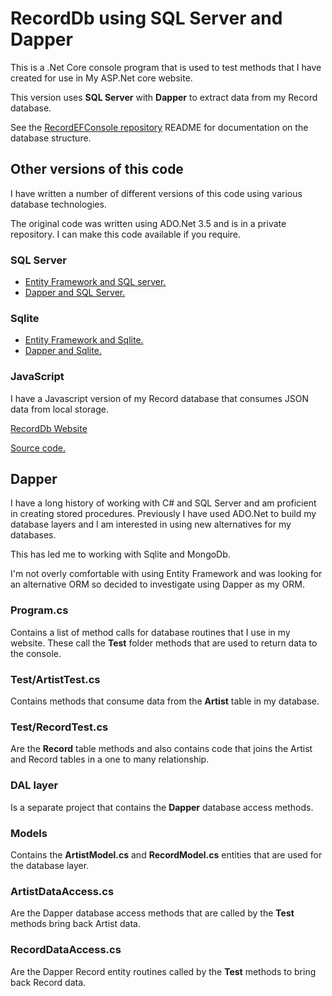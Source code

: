 # RecordDb using SQL Server and Dapper

This is a .Net Core console program that is used to test methods that I have created for use in My ASP.Net core website.

This version uses **SQL Server** with **Dapper** to extract data from my Record database.

See the [RecordEFConsole repository](https://github.com/alanrob17/RecordEFConsole) README for documentation on the database structure.

## Other versions of this code

I have written a number of different versions of this code using various database technologies.

The original code was written using ADO.Net 3.5 and is in a private repository. I can make this code available if you require.

### SQL Server

* [Entity Framework and SQL server.](https://github.com/alanrob17/RecordEFConsole)
* [Dapper and SQL Server.](https://github.com/alanrob17/RecordDbSqlDapperApp)

### Sqlite

* [Entity Framework and Sqlite.](https://github.com/alanrob17/RecordDBEFSQLite)
* [Dapper and Sqlite.](https://github.com/alanrob17/RecordDbSQLiteDapper)

### JavaScript

I have a Javascript version of my Record database that consumes JSON data from local storage.

[RecordDb Website](https://recordlist.netlify.app/)

[Source code.](https://github.com/alanrob17/recorddb-app)

## Dapper

I have a long history of working with C# and SQL Server and am proficient in creating stored procedures. Previously I have used ADO.Net to build my database layers and I am interested in using new alternatives for my databases.

This has led me to working with Sqlite and MongoDb.

I'm not overly comfortable with using Entity Framework and was looking for an alternative ORM so decided to investigate using Dapper as my ORM.

### Program.cs

Contains a list of method calls for database routines that I use in my website. These call the **Test** folder methods that are used to return data to the console.

### Test/ArtistTest.cs

Contains methods that consume data from the **Artist** table in my database.

### Test/RecordTest.cs

Are the **Record** table methods and also contains code that joins the Artist and Record tables in a one to many relationship.

### DAL layer

Is a separate project that contains the **Dapper** database access methods.

### Models

Contains the **ArtistModel.cs** and **RecordModel.cs** entities that are used for the database layer.

### ArtistDataAccess.cs

Are the Dapper database access methods that are called by the **Test** methods bring back Artist data.

### RecordDataAccess.cs

Are the Dapper Record entity routines called by the **Test** methods to bring back Record data.
